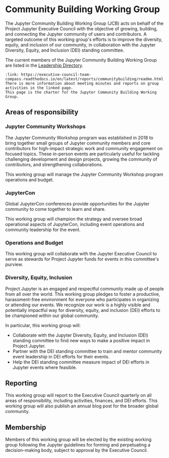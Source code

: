 # Community Building Working Group

The Jupyter Community Building Working Group (JCB) acts on behalf of the Project
Jupyter Executive Council with the objective of growing, building, and
connecting the Jupyter community of users and contributors. A targeted outcome
of this working group's efforts is to improve the diversity, equity, and
inclusion of our community, in collaboration with the Jupyter Diversity, Equity,
and Inclusion (DEI) standing committee.

The current members of the Jupyter Community Building Working Group are listed in the [Leadership Directory](people).

```{card} Click here for JCB reports and meeting minutes
:link: https://executive-council-team-compass.readthedocs.io/en/latest/reports/communitybuilding/readme.html
There is more information about meeting minutes and reports on group activities in the linked page.
This page is the charter for the Jupyter Community Building Working Group.
```

## Areas of responsibility

### Jupyter Community Workshops

The Jupyter Community Workshop program was established in 2018 to bring
together small groups of Jupyter community members and core contributors for
high-impact strategic work and community engagement on focused topics. These
in-person events are particularly useful for tackling challenging development
and design projects, growing the community of contributors, and strengthening
collaborations.

This working group will manage the Jupyter Community Workshop program operations
and budget.

### JupyterCon

Global JupyterCon conferences provide opportunities for the Jupyter community
to come together to learn and share.

This working group will champion the strategy and oversee broad operational
aspects of JupyterCon, including event operations and community leadership for
the event.

### Operations and Budget

This working group will collaborate with the Jupyter Executive Council to serve
as stewards for Project Jupyter funds for events in this committee's purview.

### Diversity, Equity, Inclusion

Project Jupyter is an engaged and respectful community made up of people from
all over the world. This working group pledges to foster a productive,
harassment-free environment for everyone who participates in organizing or
attending our events. We recognize our work is a highly visible and
potentially impactful way for diversity, equity, and inclusion (DEI) efforts
to be championed within our global community.

In particular, this working group will:

- Collaborate with the Jupyter Diversity, Equity, and Inclusion (DEI)
  standing committee to find new ways to make a positive impact in
  Project Jupyter.
- Partner with the DEI standing committee to train and mentor community event
  leadership in DEI efforts for their events.
- Help the DEI standing committee measure impact of DEI efforts in Jupyter events where feasible.

## Reporting

This working group will report to the Executive Council quarterly on all areas of
responsibility, including activities, finances, and DEI efforts. This
working group will also publish an annual blog post for the broader global
community.

## Membership

Members of this working group will be elected by the existing working group
following the Jupyter guidelines for forming and perpetuating a decision-making
body, subject to approval by the Executive Council.

